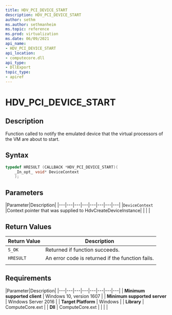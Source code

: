 ```yaml
---
title: HDV_PCI_DEVICE_START
description: HDV_PCI_DEVICE_START
author: sethm
ms.author: sethmanheim
ms.topic: reference
ms.prod: virtualization
ms.date: 06/09/2021
api_name:
- HDV_PCI_DEVICE_START
api_location:
- computecore.dll
api_type:
- DllExport
topic_type: 
- apiref
---
```

# HDV_PCI_DEVICE_START

## Description

Function called to notify the emulated device that the virtual processors of the VM are about to start.

## Syntax

```C++
typedef HRESULT (CALLBACK *HDV_PCI_DEVICE_START)(
    _In_opt_ void* DeviceContext
    );
```

## Parameters

|Parameter|Description|
|---|---|---|---|---|---|---|---|
|`DeviceContext` |Context pointer that was supplied to HdvCreateDeviceInstance|
|    |    |

## Return Values

|Return Value     |Description|
|---|---|
|`S_OK` | Returned if function succeeds.|
|`HRESULT` | An error code is returned if the function fails.
|     |     |

## Requirements

|Parameter|Description|
|---|---|---|---|---|---|---|---|
| **Minimum supported client** | Windows 10, version 1607 |
| **Minimum supported server** | Windows Server 2016 |
| **Target Platform** | Windows |
| **Library** | ComputeCore.ext |
| **Dll** | ComputeCore.ext |
|    |    |
